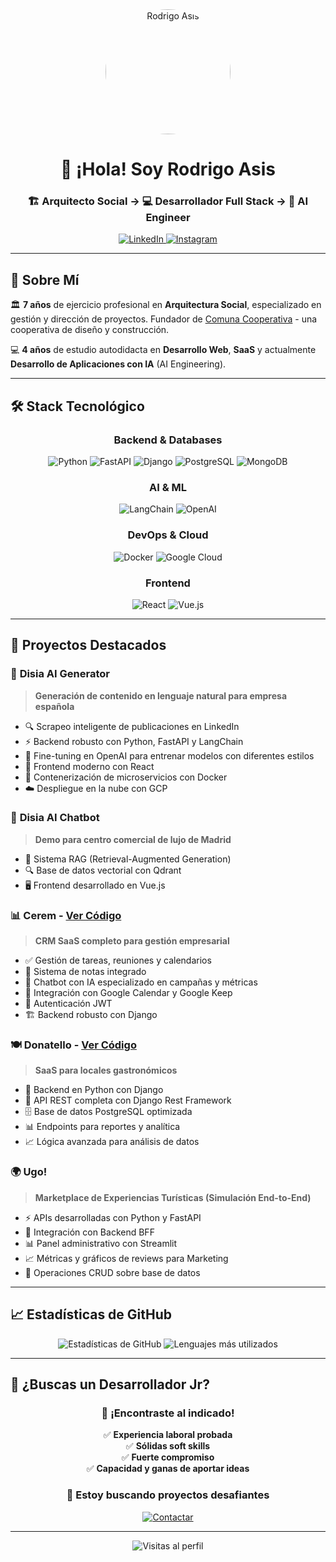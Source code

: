 <div align="center">
  <img src="https://github.com/rodrigoasis87/rodrigoasis87/assets/73196362/39728bca-ec98-44bb-b298-97fab89dceed" alt="Rodrigo Asis" height="200" style="border-radius: 50%;">
  
  # 👋 ¡Hola! Soy Rodrigo Asis
  
  ### 🏗️ Arquitecto Social → 💻 Desarrollador Full Stack → 🤖 AI Engineer
  
  <p align="center">
    <a href="https://www.linkedin.com/in/rodrigo-asis/" target="_blank">
      <img src="https://img.shields.io/badge/LinkedIn-0077B5?style=for-the-badge&logo=linkedin&logoColor=white" alt="LinkedIn"/>
    </a>
    <a href="https://www.instagram.com/comuna.cooperativa/" target="_blank">
      <img src="https://img.shields.io/badge/Instagram-E4405F?style=for-the-badge&logo=instagram&logoColor=white" alt="Instagram"/>
    </a>
  </p>
</div>

---

## 🚀 Sobre Mí

🏛️ **7 años** de ejercicio profesional en **Arquitectura Social**, especializado en gestión y dirección de proyectos. Fundador de [Comuna Cooperativa](https://www.instagram.com/comuna.cooperativa/) - una cooperativa de diseño y construcción.

💻 **4 años** de estudio autodidacta en **Desarrollo Web**, **SaaS** y actualmente **Desarrollo de Aplicaciones con IA** (AI Engineering).

---

## 🛠️ Stack Tecnológico

<div align="center">

### Backend & Databases
![Python](https://img.shields.io/badge/Python-3776AB?style=for-the-badge&logo=python&logoColor=white)
![FastAPI](https://img.shields.io/badge/FastAPI-009688?style=for-the-badge&logo=fastapi&logoColor=white)
![Django](https://img.shields.io/badge/Django-092E20?style=for-the-badge&logo=django&logoColor=white)
![PostgreSQL](https://img.shields.io/badge/PostgreSQL-316192?style=for-the-badge&logo=postgresql&logoColor=white)
![MongoDB](https://img.shields.io/badge/MongoDB-4EA94B?style=for-the-badge&logo=mongodb&logoColor=white)

### AI & ML
![LangChain](https://img.shields.io/badge/LangChain-121212?style=for-the-badge&logo=chainlink&logoColor=white)
![OpenAI](https://img.shields.io/badge/OpenAI-412991?style=for-the-badge&logo=openai&logoColor=white)

### DevOps & Cloud
![Docker](https://img.shields.io/badge/Docker-2496ED?style=for-the-badge&logo=docker&logoColor=white)
![Google Cloud](https://img.shields.io/badge/Google_Cloud-4285F4?style=for-the-badge&logo=google-cloud&logoColor=white)

### Frontend
![React](https://img.shields.io/badge/React-20232A?style=for-the-badge&logo=react&logoColor=61DAFB)
![Vue.js](https://img.shields.io/badge/Vue.js-35495E?style=for-the-badge&logo=vue.js&logoColor=4FC08D)

</div>

---

## 🎯 Proyectos Destacados

### 🤖 **Disia AI Generator**
> **Generación de contenido en lenguaje natural para empresa española**
- 🔍 Scrapeo inteligente de publicaciones en LinkedIn
- ⚡ Backend robusto con Python, FastAPI y LangChain
- 🧠 Fine-tuning en OpenAI para entrenar modelos con diferentes estilos
- 🎨 Frontend moderno con React
- 🐳 Contenerización de microservicios con Docker
- ☁️ Despliegue en la nube con GCP

### 💬 **Disia AI Chatbot**
> **Demo para centro comercial de lujo de Madrid**
- 🧠 Sistema RAG (Retrieval-Augmented Generation)
- 🔍 Base de datos vectorial con Qdrant
- 🖥️ Frontend desarrollado en Vue.js

### 📊 **Cerem** - [Ver Código](https://github.com/IgrowkerTraining/i003-cerem-back)
> **CRM SaaS completo para gestión empresarial**
- ✅ Gestión de tareas, reuniones y calendarios
- 📝 Sistema de notas integrado
- 🤖 Chatbot con IA especializado en campañas y métricas
- 🔗 Integración con Google Calendar y Google Keep
- 🔐 Autenticación JWT
- 🏗️ Backend robusto con Django

### 🍽️ **Donatello** - [Ver Código](https://github.com/IgrowkerTraining/i002-donatello-back-python)
> **SaaS para locales gastronómicos**
- 🐍 Backend en Python con Django
- 🔌 API REST completa con Django Rest Framework
- 🗄️ Base de datos PostgreSQL optimizada
- 📊 Endpoints para reportes y analítica
- 📈 Lógica avanzada para análisis de datos

### 🌍 **Ugo!**
> **Marketplace de Experiencias Turísticas (Simulación End-to-End)**
- ⚡ APIs desarrolladas con Python y FastAPI
- 🔗 Integración con Backend BFF
- 📊 Panel administrativo con Streamlit
- 📈 Métricas y gráficos de reviews para Marketing
- 🎯 Operaciones CRUD sobre base de datos

---

## 📈 Estadísticas de GitHub

<div align="center">
  <img src="https://github-readme-stats.vercel.app/api?username=rodrigoasis87&show_icons=true&theme=radical&hide_border=true" alt="Estadísticas de GitHub" />
  
  <img src="https://github-readme-stats.vercel.app/api/top-langs/?username=rodrigoasis87&layout=compact&theme=radical&hide_border=true" alt="Lenguajes más utilizados" />
</div>

---

## 💼 ¿Buscas un Desarrollador Jr?

<div align="center">
  
  ### 🎯 **¡Encontraste al indicado!**
  
  ✅ **Experiencia laboral probada**  
  ✅ **Sólidas soft skills**  
  ✅ **Fuerte compromiso**  
  ✅ **Capacidad y ganas de aportar ideas**  
  
  ### 🚀 **Estoy buscando proyectos desafiantes**
  
  <a href="https://www.linkedin.com/in/rodrigo-asis/" target="_blank">
    <img src="https://img.shields.io/badge/¡Let's_Talk!-0077B5?style=for-the-badge&logo=linkedin&logoColor=white" alt="Contactar"/>
  </a>
  
</div>

---

<div align="center">
  <img src="https://komarev.com/ghpvc/?username=rodrigoasis87&color=blueviolet&style=for-the-badge" alt="Visitas al perfil"/>
</div>
